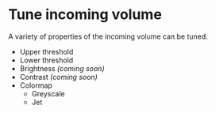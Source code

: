 # Tune incoming volume

A variety of properties of the incoming volume can be tuned.

- Upper threshold
- Lower threshold
- Brightness _(coming soon)_
- Contrast _(coming soon)_
- Colormap
  - Greyscale
  - Jet